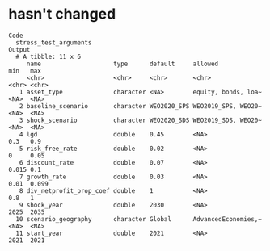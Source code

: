 # hasn't changed

    Code
      stress_test_arguments
    Output
      # A tibble: 11 x 6
         name                    type      default     allowed             min   max  
         <chr>                   <chr>     <chr>       <chr>               <chr> <chr>
       1 asset_type              character <NA>        equity, bonds, loa~ <NA>  <NA> 
       2 baseline_scenario       character WEO2020_SPS WEO2019_SPS, WEO20~ <NA>  <NA> 
       3 shock_scenario          character WEO2020_SDS WEO2019_SDS, WEO20~ <NA>  <NA> 
       4 lgd                     double    0.45        <NA>                0.3   0.9  
       5 risk_free_rate          double    0.02        <NA>                0     0.05 
       6 discount_rate           double    0.07        <NA>                0.015 0.1  
       7 growth_rate             double    0.03        <NA>                0.01  0.099
       8 div_netprofit_prop_coef double    1           <NA>                0.8   1    
       9 shock_year              double    2030        <NA>                2025  2035 
      10 scenario_geography      character Global      AdvancedEconomies,~ <NA>  <NA> 
      11 start_year              double    2021        <NA>                2021  2021 


